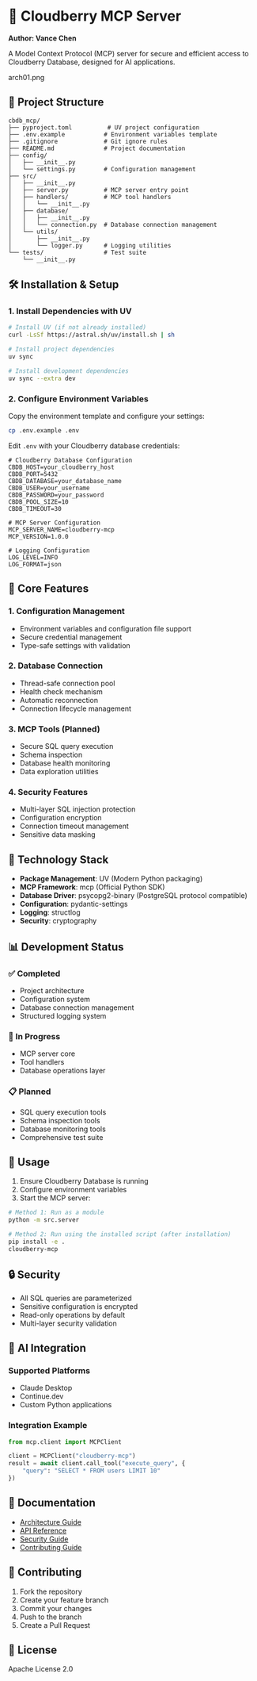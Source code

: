 # 🚀 Cloudberry MCP Server

**Author: Vance Chen**

A Model Context Protocol (MCP) server for secure and efficient access to Cloudberry Database, designed for AI applications.

arch01.png

## 📁 Project Structure

```
cbdb_mcp/
├── pyproject.toml          # UV project configuration
├── .env.example           # Environment variables template
├── .gitignore             # Git ignore rules
├── README.md              # Project documentation
├── config/
│   ├── __init__.py
│   └── settings.py        # Configuration management
├── src/
│   ├── __init__.py
│   ├── server.py          # MCP server entry point
│   ├── handlers/          # MCP tool handlers
│   │   └── __init__.py
│   ├── database/
│   │   ├── __init__.py
│   │   └── connection.py  # Database connection management
│   └── utils/
│       ├── __init__.py
│       └── logger.py      # Logging utilities
└── tests/                 # Test suite
    └── __init__.py
```

## 🛠️ Installation & Setup

### 1. Install Dependencies with UV

```bash
# Install UV (if not already installed)
curl -LsSf https://astral.sh/uv/install.sh | sh

# Install project dependencies
uv sync

# Install development dependencies
uv sync --extra dev
```

### 2. Configure Environment Variables

Copy the environment template and configure your settings:

```bash
cp .env.example .env
```

Edit `.env` with your Cloudberry database credentials:

```env
# Cloudberry Database Configuration
CBDB_HOST=your_cloudberry_host
CBDB_PORT=5432
CBDB_DATABASE=your_database_name
CBDB_USER=your_username
CBDB_PASSWORD=your_password
CBDB_POOL_SIZE=10
CBDB_TIMEOUT=30

# MCP Server Configuration
MCP_SERVER_NAME=cloudberry-mcp
MCP_VERSION=1.0.0

# Logging Configuration
LOG_LEVEL=INFO
LOG_FORMAT=json
```

## 🎯 Core Features

### 1. Configuration Management
- Environment variables and configuration file support
- Secure credential management
- Type-safe settings with validation

### 2. Database Connection
- Thread-safe connection pool
- Health check mechanism
- Automatic reconnection
- Connection lifecycle management

### 3. MCP Tools (Planned)
- Secure SQL query execution
- Schema inspection
- Database health monitoring
- Data exploration utilities

### 4. Security Features
- Multi-layer SQL injection protection
- Configuration encryption
- Connection timeout management
- Sensitive data masking

## 🔧 Technology Stack

- **Package Management**: UV (Modern Python packaging)
- **MCP Framework**: mcp (Official Python SDK)
- **Database Driver**: psycopg2-binary (PostgreSQL protocol compatible)
- **Configuration**: pydantic-settings
- **Logging**: structlog
- **Security**: cryptography

## 📊 Development Status

### ✅ Completed
- Project architecture
- Configuration system
- Database connection management
- Structured logging system

### 🚧 In Progress
- MCP server core
- Tool handlers
- Database operations layer

### 📋 Planned
- SQL query execution tools
- Schema inspection tools
- Database monitoring tools
- Comprehensive test suite

## 🚀 Usage

1. Ensure Cloudberry Database is running
2. Configure environment variables
3. Start the MCP server:

```bash
# Method 1: Run as a module
python -m src.server

# Method 2: Run using the installed script (after installation)
pip install -e .
cloudberry-mcp
```

## 🔒 Security

- All SQL queries are parameterized
- Sensitive configuration is encrypted
- Read-only operations by default
- Multi-layer security validation

## 🎪 AI Integration

### Supported Platforms
- Claude Desktop
- Continue.dev
- Custom Python applications

### Integration Example
```python
from mcp.client import MCPClient

client = MCPClient("cloudberry-mcp")
result = await client.call_tool("execute_query", {
    "query": "SELECT * FROM users LIMIT 10"
})
```

## 📖 Documentation

- [Architecture Guide](ARCHITECTURE.md)
- [API Reference](docs/api.md)
- [Security Guide](docs/security.md)
- [Contributing Guide](CONTRIBUTING.md)

## 🤝 Contributing

1. Fork the repository
2. Create your feature branch
3. Commit your changes
4. Push to the branch
5. Create a Pull Request

## 📄 License

Apache License 2.0 